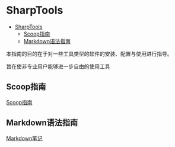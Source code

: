 # SharpTools

- [SharpTools](#sharptools)
  - [Scoop指南](#scoop指南)
  - [Markdown语法指南](#markdown语法指南)

本指南的目的在于对一些工具类型的软件的安装、配置与使用进行指导。

旨在使非专业用户能够进一步自由的使用工具

## Scoop指南

[Scoop指南](https://github.com/LXTlogic/SharpTools/blob/master/Doc/Scoop指南.md)

## Markdown语法指南

[Markdown笔记](https://github.com/LXTlogic/SharpTools/blob/master/Doc/MarkdownNote.md)
